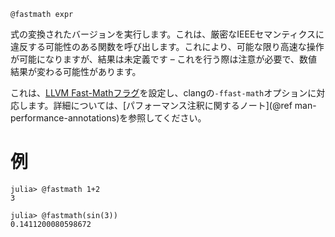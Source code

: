 ```
@fastmath expr
```

式の変換されたバージョンを実行します。これは、厳密なIEEEセマンティクスに違反する可能性のある関数を呼び出します。これにより、可能な限り高速な操作が可能になりますが、結果は未定義です – これを行う際は注意が必要で、数値結果が変わる可能性があります。

これは、[LLVM Fast-Mathフラグ](https://llvm.org/docs/LangRef.html#fast-math-flags)を設定し、clangの`-ffast-math`オプションに対応します。詳細については、[パフォーマンス注釈に関するノート](@ref man-performance-annotations)を参照してください。

# 例

```jldoctest
julia> @fastmath 1+2
3

julia> @fastmath(sin(3))
0.1411200080598672
```
